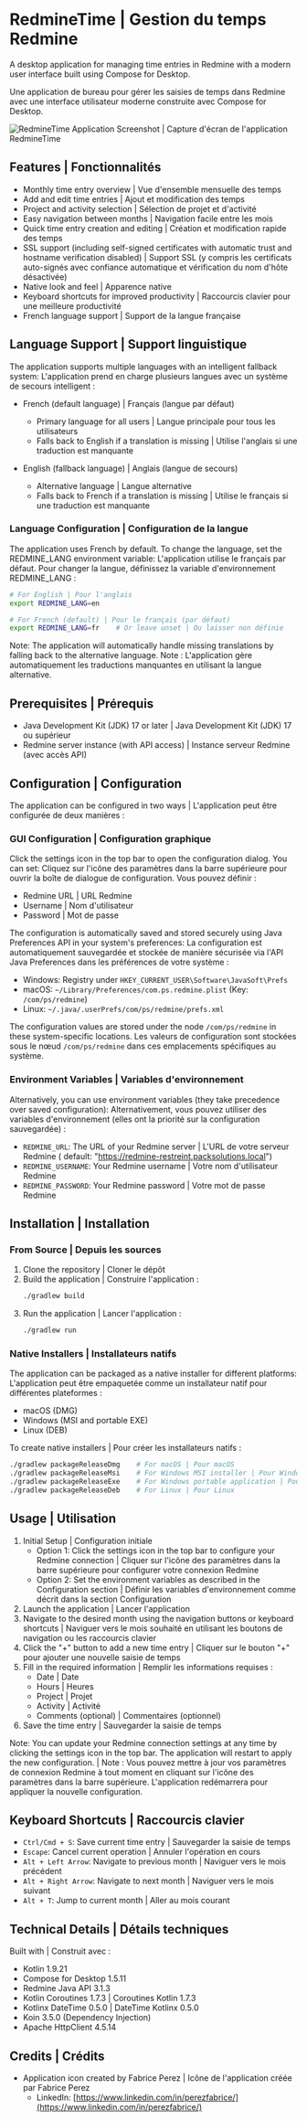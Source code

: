 # RedmineTime | Gestion du temps Redmine

A desktop application for managing time entries in Redmine with a modern user interface built using Compose for Desktop.

Une application de bureau pour gérer les saisies de temps dans Redmine avec une interface utilisateur moderne construite
avec Compose for Desktop.

![RedmineTime Application Screenshot | Capture d'écran de l'application RedmineTime](docs/images/redmine-time-screenshot.png)

## Features | Fonctionnalités

- Monthly time entry overview | Vue d'ensemble mensuelle des temps
- Add and edit time entries | Ajout et modification des temps
- Project and activity selection | Sélection de projet et d'activité
- Easy navigation between months | Navigation facile entre les mois
- Quick time entry creation and editing | Création et modification rapide des temps
- SSL support (including self-signed certificates with automatic trust and hostname verification disabled) | Support
  SSL (y compris les certificats auto-signés avec confiance automatique et vérification du nom d'hôte désactivée)
- Native look and feel | Apparence native
- Keyboard shortcuts for improved productivity | Raccourcis clavier pour une meilleure productivité
- French language support | Support de la langue française

## Language Support | Support linguistique

The application supports multiple languages with an intelligent fallback system:
L'application prend en charge plusieurs langues avec un système de secours intelligent :

- French (default language) | Français (langue par défaut)
    - Primary language for all users | Langue principale pour tous les utilisateurs
    - Falls back to English if a translation is missing | Utilise l'anglais si une traduction est manquante

- English (fallback language) | Anglais (langue de secours)
    - Alternative language | Langue alternative
    - Falls back to French if a translation is missing | Utilise le français si une traduction est manquante

### Language Configuration | Configuration de la langue

The application uses French by default. To change the language, set the REDMINE_LANG environment variable:
L'application utilise le français par défaut. Pour changer la langue, définissez la variable d'environnement
REDMINE_LANG :

```bash
# For English | Pour l'anglais
export REDMINE_LANG=en

# For French (default) | Pour le français (par défaut)
export REDMINE_LANG=fr    # Or leave unset | Ou laisser non définie
```

Note: The application will automatically handle missing translations by falling back to the alternative language.
Note : L'application gère automatiquement les traductions manquantes en utilisant la langue alternative.

## Prerequisites | Prérequis

- Java Development Kit (JDK) 17 or later | Java Development Kit (JDK) 17 ou supérieur
- Redmine server instance (with API access) | Instance serveur Redmine (avec accès API)

## Configuration | Configuration

The application can be configured in two ways | L'application peut être configurée de deux manières :

### GUI Configuration | Configuration graphique

Click the settings icon in the top bar to open the configuration dialog. You can set:
Cliquez sur l'icône des paramètres dans la barre supérieure pour ouvrir la boîte de dialogue de configuration. Vous
pouvez définir :

- Redmine URL | URL Redmine
- Username | Nom d'utilisateur
- Password | Mot de passe

The configuration is automatically saved and stored securely using Java Preferences API in your system's preferences:
La configuration est automatiquement sauvegardée et stockée de manière sécurisée via l'API Java Preferences dans les
préférences de votre système :

- Windows: Registry under `HKEY_CURRENT_USER\Software\JavaSoft\Prefs`
- macOS: `~/Library/Preferences/com.ps.redmine.plist` (Key: `/com/ps/redmine`)
- Linux: `~/.java/.userPrefs/com/ps/redmine/prefs.xml`

The configuration values are stored under the node `/com/ps/redmine` in these system-specific locations.
Les valeurs de configuration sont stockées sous le nœud `/com/ps/redmine` dans ces emplacements spécifiques au système.

### Environment Variables | Variables d'environnement

Alternatively, you can use environment variables (they take precedence over saved configuration):
Alternativement, vous pouvez utiliser des variables d'environnement (elles ont la priorité sur la configuration
sauvegardée) :

- `REDMINE_URL`: The URL of your Redmine server | L'URL de votre serveur Redmine (
  default: "https://redmine-restreint.packsolutions.local")
- `REDMINE_USERNAME`: Your Redmine username | Votre nom d'utilisateur Redmine
- `REDMINE_PASSWORD`: Your Redmine password | Votre mot de passe Redmine

## Installation | Installation

### From Source | Depuis les sources

1. Clone the repository | Cloner le dépôt
2. Build the application | Construire l'application :
   ```bash
   ./gradlew build
   ```
3. Run the application | Lancer l'application :
   ```bash
   ./gradlew run
   ```

### Native Installers | Installateurs natifs

The application can be packaged as a native installer for different platforms:
L'application peut être empaquetée comme un installateur natif pour différentes plateformes :

- macOS (DMG)
- Windows (MSI and portable EXE)
- Linux (DEB)

To create native installers | Pour créer les installateurs natifs :

```bash
./gradlew packageReleaseDmg    # For macOS | Pour macOS
./gradlew packageReleaseMsi    # For Windows MSI installer | Pour Windows installateur MSI
./gradlew packageReleaseExe    # For Windows portable application | Pour Windows application portable
./gradlew packageReleaseDeb    # For Linux | Pour Linux
```

## Usage | Utilisation

1. Initial Setup | Configuration initiale
    - Option 1: Click the settings icon in the top bar to configure your Redmine connection | Cliquer sur l'icône des
      paramètres dans la barre supérieure pour configurer votre connexion Redmine
    - Option 2: Set the environment variables as described in the Configuration section | Définir les variables
      d'environnement comme décrit dans la section Configuration
2. Launch the application | Lancer l'application
3. Navigate to the desired month using the navigation buttons or keyboard shortcuts | Naviguer vers le mois souhaité en
   utilisant les boutons de navigation ou les raccourcis clavier
4. Click the "+" button to add a new time entry | Cliquer sur le bouton "+" pour ajouter une nouvelle saisie de temps
5. Fill in the required information | Remplir les informations requises :
    - Date | Date
    - Hours | Heures
    - Project | Projet
    - Activity | Activité
    - Comments (optional) | Commentaires (optionnel)
6. Save the time entry | Sauvegarder la saisie de temps

Note: You can update your Redmine connection settings at any time by clicking the settings icon in the top bar. The
application will restart to apply the new configuration. |
Note : Vous pouvez mettre à jour vos paramètres de connexion Redmine à tout moment en cliquant sur l'icône des
paramètres dans la barre supérieure. L'application redémarrera pour appliquer la nouvelle configuration.

## Keyboard Shortcuts | Raccourcis clavier

- `Ctrl/Cmd + S`: Save current time entry | Sauvegarder la saisie de temps
- `Escape`: Cancel current operation | Annuler l'opération en cours
- `Alt + Left Arrow`: Navigate to previous month | Naviguer vers le mois précédent
- `Alt + Right Arrow`: Navigate to next month | Naviguer vers le mois suivant
- `Alt + T`: Jump to current month | Aller au mois courant

## Technical Details | Détails techniques

Built with | Construit avec :

- Kotlin 1.9.21
- Compose for Desktop 1.5.11
- Redmine Java API 3.1.3
- Kotlin Coroutines 1.7.3 | Coroutines Kotlin 1.7.3
- Kotlinx DateTime 0.5.0 | DateTime Kotlinx 0.5.0
- Koin 3.5.0 (Dependency Injection)
- Apache HttpClient 4.5.14

## Credits | Crédits

- Application icon created by Fabrice Perez | Icône de l'application créée par Fabrice Perez
  - LinkedIn: [https://www.linkedin.com/in/perezfabrice/](https://www.linkedin.com/in/perezfabrice/)

